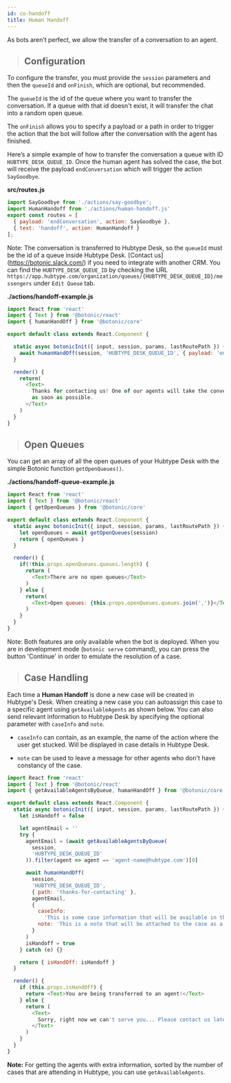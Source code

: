 ```yaml
---
id: co-handoff
title: Human Handoff
---
```


As bots aren’t perfect, we allow the transfer of a conversation to an agent.

>## Configuration

To configure the transfer, you must provide the `session` parameters and then the `queueId` and `onFinish`, which are optional, but recommended.

The `queueId` is the id of the queue where you want to transfer the conversation. If a queue with that id doesn't exist, it will transfer the chat into a random open queue.

The `onFinish` allows you to specify a payload or a path in order to trigger the action that the bot will follow after the conversation with the agent has finished.

Here’s a simple example of how to transfer the conversation a queue with ID `HUBTYPE_DESK_QUEUE_ID`. Once the human agent has solved the case, the bot will receive the payload `endConversation` which will trigger the action `SayGoodbye`.

**src/routes.js**

```javascript
import SayGoodbye from './actions/say-goodbye';
import HumanHandoff from './actions/human-handoff.js'
export const routes = [
  { payload: 'endConversation', action: SayGoodbye },
  { text: 'handoff', action: HumanHandoff }
];
```

Note: The conversation is transferred to Hubtype Desk, so the `queueId` must be the id of a queue inside Hubtype Desk. [Contact us] (https://botonic.slack.com/) if you need to integrate with another CRM.
You can find the `HUBTYPE_DESK_QUEUE_ID` by checking the URL `https://app.hubtype.com/organization/queues/{HUBTYPE_DESK_QUEUE_ID}/messengers` under `Edit Queue` tab.

**./actions/handoff-example.js**

```javascript
import React from 'react'
import { Text } from '@botonic/react'
import { humanHandOff } from '@botonic/core'

export default class extends React.Component {

  static async botonicInit({ input, session, params, lastRoutePath }) {
    await humanHandOff(session, 'HUBTYPE_DESK_QUEUE_ID', { payload: 'endConversation' })
  }

  render() {
    return(
      <Text>
        Thanks for contacting us! One of our agents will take the conversation
        as soon as possible.
      </Text>
    )
  }
}
```

>## Open Queues

You can get an array of all the open queues of your Hubtype Desk with the simple Botonic function `getOpenQueues()`.

**./actions/handoff-queue-example.js**

```javascript
import React from 'react'
import { Text } from '@botonic/react'
import { getOpenQueues } from '@botonic/core'

export default class extends React.Component {
  static async botonicInit({ input, session, params, lastRoutePath }) {
    let openQueues = await getOpenQueues(session)
    return { openQueues }
  }

  render() {
    if(!this.props.openQueues.queues.length) {
      return (
        <Text>There are no open queues</Text>
      )
    } else {
      return(
        <Text>Open queues: {this.props.openQueues.queues.join(',')}</Text>
      )
    }
  }
}
```
Note: Both features are only available when the bot is deployed. When you are in development mode (`botonic serve` command), you can press the button 'Continue' in order to emulate the resolution of a case.

>## Case Handling
Each time a **Human Handoff** is done a new case will be created in Hubtype's Desk.
When creating a new case you can autoassign this case to a specific agent using `getAvailableAgents` as shown below.
You can also send relevant information to Hubtype Desk by specifying the optional parameter with `caseInfo` and `note`.

* `caseInfo` can contain, as an example, the name of the action where the user get stucked. Will be displayed in case details in Hubtype Desk.

* `note` can be used to leave a message for other agents who don't have constancy of the case.

```javascript
import React from 'react'
import { Text } from '@botonic/react'
import { getAvailableAgentsByQueue, humanHandOff } from '@botonic/core'

export default class extends React.Component {
  static async botonicInit({ input, session, params, lastRoutePath }) {
    let isHandoff = false

    let agentEmail = ''
    try {
      agentEmail = (await getAvailableAgentsByQueue(
        session,
        'HUBTYPE_DESK_QUEUE_ID'
      )).filter(agent => agent == 'agent-name@hubtype.com')[0]

      await humanHandOff(
        session,
        'HUBTYPE_DESK_QUEUE_ID',
        { path: 'thanks-for-contacting' },
        agentEmail,
        {
          caseInfo:
            'This is some case information that will be available in the new created case',
          note: 'This is a note that will be attached to the case as a reminder'
        }
      )
      isHandoff = true
    } catch (e) {}

    return { isHandOff: isHandoff }
  }

  render() {
    if (this.props.isHandOff) {
      return <Text>You are being transferred to an agent!</Text>
    } else {
      return (
        <Text>
          Sorry, right now we can't serve you... Please contact us later!
        </Text>
      )
    }
  }
}
```

**Note:** For getting the agents with extra information, sorted by the number of cases that
are attending in Hubtype, you can use `getAvailableAgents`.

